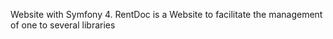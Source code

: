 Website with Symfony 4. RentDoc is a Website to facilitate the management of one to several libraries
